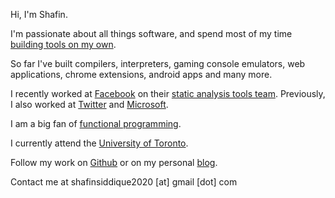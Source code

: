 Hi, I'm Shafin.

I'm passionate about all things software, and spend most of my time [building tools on my own](http://...). 

So far I've built compilers, interpreters, gaming console emulators, web applications, chrome extensions, android apps and many more.

I recently worked at [Facebook](https://facebook.com) on their [static analysis tools team](https://engineering.fb.com/2019/08/15/security/zoncolan/). Previously, I also worked at [Twitter](https://twitter.com) and [Microsoft](https://azure.microsoft.com/en-us/services/api-management/).

I am a big fan of [functional programming](https://ocaml.org/). 

I currently attend the [University of Toronto](https://fas.calendar.utoronto.ca/section/Computer-Science).

Follow my work on [Github](https://github.com/shafinsiddique) or on my personal [blog](http://).

Contact me at shafinsiddique2020 [at] gmail [dot] com